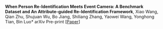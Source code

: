 

## 

**When Person Re-Identification Meets Event Camera: A Benchmark Dataset and An Attribute-guided Re-Identification Framework**, 
  Xiao Wang, Qian Zhu, Shujuan Wu, Bo Jiang, Shiliang Zhang, Yaowei Wang, Yonghong Tian, Bin Luo*
  arXiv Pre-print [[Paper](https://github.com/Event-AHU/Neuromorphic_ReID/blob/main/TriPro-main/paper.pdf)] 



## 
